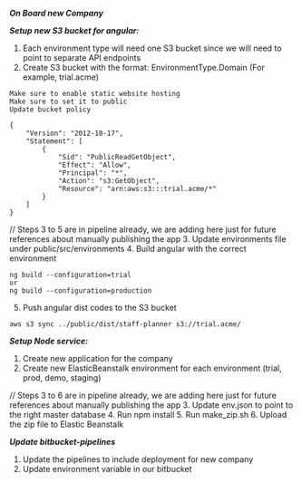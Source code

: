 ***On Board new Company***

***Setup new S3 bucket for angular:***
1. Each environment type will need one S3 bucket since we will need to point to separate API endpoints
2. Create S3 bucket with the format: EnvironmentType.Domain (For example, trial.acme)
```
Make sure to enable static website hosting
Make sure to set it to public
Update bucket policy
```
```
{
    "Version": "2012-10-17",
    "Statement": [
        {
            "Sid": "PublicReadGetObject",
            "Effect": "Allow",
            "Principal": "*",
            "Action": "s3:GetObject",
            "Resource": "arn:aws:s3:::trial.acme/*"
        }
    ]
}
```

// Steps 3 to 5 are in pipeline already, we are adding here just for future references about manually publishing the app
3. Update environments file under public/src/environments
4. Build angular with the correct environment
```
ng build --configuration=trial
or
ng build --configuration=production
```
5. Push angular dist codes to the S3 bucket
```
aws s3 sync ../public/dist/staff-planner s3://trial.acme/
```

***Setup Node service:***
1. Create new application for the company
2. Create new ElasticBeanstalk environment for each environment (trial, prod, demo, staging)

// Steps 3 to 6 are in pipeline already, we are adding here just for future references about manually publishing the app
3. Update env.json to point to the right master database
4. Run npm install 
5. Run make_zip.sh 
6. Upload the zip file to Elastic Beanstalk

***Update bitbucket-pipelines***
1. Update the pipelines to include deployment for new company
2. Update environment variable in our bitbucket
